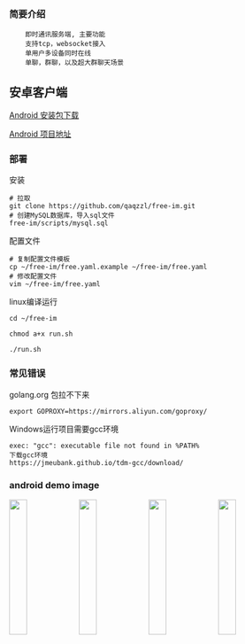 ### 简要介绍
```
    即时通讯服务端, 主要功能
    支持tcp，websocket接入
    单用户多设备同时在线
    单聊，群聊，以及超大群聊天场景
```

## 安卓客户端
[Android 安装包下载](https://cdn.qaqzz.com/app-free-release-v1.apk)

[Android 项目地址](https://github.com/qaqzzl/free-im-android)


### 部署
安装
```
# 拉取
git clone https://github.com/qaqzzl/free-im.git
# 创建MySQL数据库，导入sql文件
free-im/scripts/mysql.sql
```

配置文件
```
# 复制配置文件模板
cp ~/free-im/free.yaml.example ~/free-im/free.yaml
# 修改配置文件
vim ~/free-im/free.yaml
```

linux编译运行
```shell
cd ~/free-im

chmod a+x run.sh

./run.sh
```

### 常见错误
golang.org 包拉不下来
```
export GOPROXY=https://mirrors.aliyun.com/goproxy/
```

Windows运行项目需要gcc环境
```
exec: "gcc": executable file not found in %PATH%
下载gcc环境
https://jmeubank.github.io/tdm-gcc/download/
```

### android demo image
<img src="http://free-im-qn.qaqzz.com/docs/app1.png" width="25%"/><img src="http://free-im-qn.qaqzz.com/docs/app2.png" width="25%"/><img src="http://free-im-qn.qaqzz.com/docs/app3.png" width="25%"/><img src="http://free-im-qn.qaqzz.com/docs/app4.png" width="25%"/>
